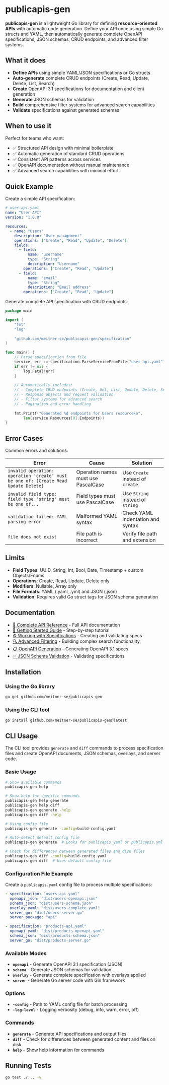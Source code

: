 # publicapis-gen

**publicapis-gen** is a lightweight Go library for defining **resource-oriented APIs** with automatic code generation. Define your API once using simple Go structs and YAML, then automatically generate complete OpenAPI specifications, JSON schemas, CRUD endpoints, and advanced filter systems.

## What it does

- **Define APIs** using simple YAML/JSON specifications or Go structs
- **Auto-generate** complete CRUD endpoints (Create, Read, Update, Delete, List, Search)
- **Create** OpenAPI 3.1 specifications for documentation and client generation
- **Generate** JSON schemas for validation
- **Build** comprehensive filter systems for advanced search capabilities
- **Validate** specifications against generated schemas

## When to use it

Perfect for teams who want:
- ✅ Structured API design with minimal boilerplate
- ✅ Automatic generation of standard CRUD operations
- ✅ Consistent API patterns across services
- ✅ OpenAPI documentation without manual maintenance
- ✅ Advanced search capabilities with minimal effort

## Quick Example

Create a simple API specification:

```yaml
# user-api.yaml
name: "User API"
version: "1.0.0"

resources:
  - name: "Users"
    description: "User management"
    operations: ["Create", "Read", "Update", "Delete"]
    fields:
      - field:
          name: "username"
          type: "String"
          description: "Username"
        operations: ["Create", "Read", "Update"]
      - field:
          name: "email"
          type: "String"
          description: "Email address"
        operations: ["Create", "Read", "Update"]
```

Generate complete API specification with CRUD endpoints:

```go
package main

import (
    "fmt"
    "log"
    
    "github.com/meitner-se/publicapis-gen/specification"
)

func main() {
    // Parse specification from file
    service, err := specification.ParseServiceFromFile("user-api.yaml")
    if err != nil {
        log.Fatal(err)
    }
    
    // Automatically includes:
    // - Complete CRUD endpoints (Create, Get, List, Update, Delete, Search)
    // - Response objects and request validation
    // - Filter systems for advanced search
    // - Pagination and error handling
    
    fmt.Printf("Generated %d endpoints for Users resource\n", 
        len(service.Resources[0].Endpoints))
}
```

## Error Cases

Common errors and solutions:

| Error | Cause | Solution |
|-------|--------|----------|
| `invalid operation: operation 'create' must be one of: [Create Read Update Delete]` | Operation names must use PascalCase | Use `Create` instead of `create` |
| `invalid field type: field type 'string' must be one of...` | Field types must use PascalCase | Use `String` instead of `string` |
| `validation failed: YAML parsing error` | Malformed YAML syntax | Check YAML indentation and syntax |
| `file does not exist` | File path is incorrect | Verify file path and extension |

## Limits

- **Field Types**: UUID, String, Int, Bool, Date, Timestamp + custom Objects/Enums
- **Operations**: Create, Read, Update, Delete only
- **Modifiers**: Nullable, Array only
- **File Formats**: YAML (.yaml, .yml) and JSON (.json)
- **Validation**: Requires valid Go struct tags for JSON schema generation

## Documentation

- [📖 Complete API Reference](docs/api-reference.md) - Full API documentation
- [🚀 Getting Started Guide](docs/getting-started.md) - Step-by-step tutorial
- [⚙️ Working with Specifications](docs/specifications.md) - Creating and validating specs  
- [🔍 Advanced Filtering](docs/filtering.md) - Building complex search functionality
- [📋 OpenAPI Generation](docs/openapi.md) - Generating OpenAPI 3.1 specs
- [✅ JSON Schema Validation](docs/schema-validation.md) - Validating specifications

## Installation

### Using the Go library
```bash
go get github.com/meitner-se/publicapis-gen
```

### Using the CLI tool
```bash
go install github.com/meitner-se/publicapis-gen@latest
```

## CLI Usage

The CLI tool provides `generate` and `diff` commands to process specification files and create OpenAPI documents, JSON schemas, overlays, and server code.

### Basic Usage
```bash
# Show available commands
publicapis-gen help

# Show help for specific commands
publicapis-gen help generate
publicapis-gen help diff
publicapis-gen generate -help
publicapis-gen diff -help

# Using config file
publicapis-gen generate -config=build-config.yaml

# Auto-detect default config file
publicapis-gen generate  # Looks for publicapis.yaml or publicapis.yml

# Check for differences between generated files and disk files
publicapis-gen diff -config=build-config.yaml
publicapis-gen diff  # Uses default config file
```

### Configuration File Example
Create a `publicapis.yaml` config file to process multiple specifications:

```yaml
- specification: "users-api.yaml"
  openapi_json: "dist/users-openapi.json"
  schema_json: "dist/users-schema.json"
  overlay_yaml: "dist/users-complete.yaml"
  server_go: "dist/users-server.go"
  server_package: "api"

- specification: "products-api.yaml"  
  openapi_yaml: "dist/products-openapi.yaml"
  schema_json: "dist/products-schema.json"
  server_go: "dist/products-server.go"
```

### Available Modes
- **`openapi`** - Generate OpenAPI 3.1 specification (JSON)
- **`schema`** - Generate JSON schemas for validation  
- **`overlay`** - Generate complete specification with overlays applied
- **`server`** - Generate Go server code with Gin framework

### Options
- **`-config`** - Path to YAML config file for batch processing
- **`-log-level`** - Logging verbosity (debug, info, warn, error, off)

### Commands
- **`generate`** - Generate API specifications and output files
- **`diff`** - Check for differences between generated content and files on disk
- **`help`** - Show help information for commands

## Running Tests

```bash
go test ./... -v
```